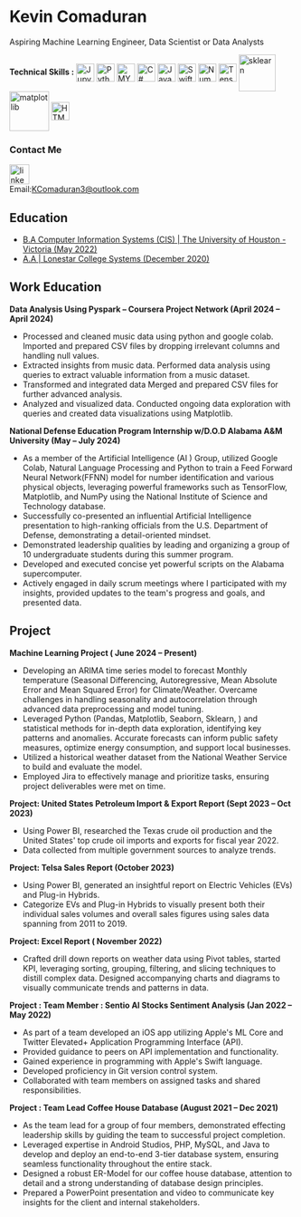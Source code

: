 

# Kevin Comaduran
Aspiring Machine Learning Engineer, Data Scientist or Data Analysts

**Technical Skills :** 
<img align="center" alt="Jupyter Notebook" width="32px" src="https://cdn.jsdelivr.net/gh/devicons/devicon@latest/icons/python/python-original.svg" /> 
<img align="center" alt="Python" width="32px" src="https://cdn.jsdelivr.net/gh/devicons/devicon@latest/icons/jupyter/jupyter-original.svg" />
<img align="center" alt="MYSQL" width="32px" src="https://cdn.jsdelivr.net/gh/devicons/devicon@latest/icons/mysql/mysql-original.svg"  />
<img align="center" alt="C#" width="32px" src="https://cdn.jsdelivr.net/gh/devicons/devicon@latest/icons/csharp/csharp-original.svg" />
<img align="center" alt="Java" width="32px" src="https://cdn.jsdelivr.net/gh/devicons/devicon@latest/icons/java/java-original.svg" />
<img align="center" alt="Swift" width="32px" src= "https://cdn.jsdelivr.net/gh/devicons/devicon@latest/icons/swift/swift-original.svg"/>
<img align="center" alt="Numpy" width="32px" src= "https://cdn.jsdelivr.net/gh/devicons/devicon@latest/icons/numpy/numpy-original.svg"/>
<img align="center" alt="TensorFlow" width="32px" src="https://cdn.jsdelivr.net/gh/devicons/devicon@latest/icons/tensorflow/tensorflow-original.svg"/>
<img align="center" alt="sklearn" width="65px" src="https://cdn.jsdelivr.net/gh/devicons/devicon@latest/icons/scikitlearn/scikitlearn-original.svg"/>
<img align="center" alt="matplotlib" width="70px" src= "https://cdn.jsdelivr.net/gh/devicons/devicon@latest/icons/matplotlib/matplotlib-original-wordmark.svg"/>
<img align="center" alt="HTML" width="32px"  src="https://cdn.jsdelivr.net/gh/devicons/devicon@latest/icons/html5/html5-original.svg" />
          

### Contact Me
[<img src='https://cdn.jsdelivr.net/npm/simple-icons@3.0.1/icons/linkedin.svg' alt='linkedin' height='35'>](https://www.linkedin.com/in/https://www.linkedin.com/in/kevincomaduran//)  
Email:<KComaduran3@outlook.com>

## Education 

- <u> B.A Computer Information Systems (CIS) |  The University of Houston - Victoria (May 2022)</u>
- <u> A.A |  Lonestar College Systems (December 2020) </u>


## Work Education
**Data Analysis Using Pyspark – Coursera Project Network  (April 2024 – April 2024)**
- Processed and cleaned music data using python and google colab. Imported and prepared CSV files by dropping irrelevant columns and handling null values.
- Extracted insights from music data. Performed data analysis using queries to extract valuable information from a music dataset.
- Transformed and integrated data Merged and prepared CSV files for further advanced analysis.
- Analyzed and visualized data. Conducted ongoing data exploration with queries and created data visualizations using Matplotlib.

**National Defense Education Program Internship w/D.O.D Alabama A&M University  (May – July  2024)**
- As a member of the Artificial Intelligence (AI ) Group, utilized Google Colab, Natural Language Processing and Python to train a Feed Forward Neural Network(FFNN) model for number identification and various physical objects, leveraging powerful frameworks such as TensorFlow, Matplotlib, and NumPy using the National Institute of Science and Technology database.
- Successfully co-presented an influential Artificial Intelligence presentation to high-ranking officials from the U.S. Department of Defense, demonstrating a detail-oriented mindset.
- Demonstrated leadership qualities by leading and organizing a group of 10 undergraduate students during this summer program.
- Developed and executed concise yet powerful scripts on the Alabama supercomputer.
- Actively engaged in daily scrum meetings where I participated with my insights, provided updates to the team's progress and goals, and presented data.


## Project
**Machine Learning Project ( June 2024  – Present)**
- Developing an ARIMA time series model to forecast Monthly temperature (Seasonal Differencing, Autoregressive, Mean Absolute Error and Mean Squared Error) for Climate/Weather. Overcame challenges in handling seasonality and autocorrelation through advanced data preprocessing and model tuning. 
- Leveraged Python (Pandas, Matplotlib, Seaborn, Sklearn, ) and statistical methods for in-depth data exploration, identifying key patterns and anomalies. Accurate forecasts can inform public safety measures, optimize energy consumption, and support local businesses.
- Utilized a historical weather dataset from the National Weather Service to build and evaluate the model.
- Employed Jira to effectively manage and prioritize tasks, ensuring project deliverables were met on time.


**Project: United States Petroleum Import & Export Report  (Sept 2023 – Oct 2023)**
- Using Power BI, researched the Texas crude oil production and the United States' top crude oil imports and exports for fiscal year 2022.
- Data collected from multiple government sources to analyze trends.  

**Project: Telsa Sales Report     (October 2023)**
- Using Power BI, generated an insightful report on Electric Vehicles (EVs) and Plug-in Hybrids.
- Categorize EVs and Plug-in Hybrids to visually present both their individual sales volumes and overall sales figures using sales data spanning from 2011 to 2019.

**Project:  Excel Report  ( November 2022)**			
- Crafted drill down reports on weather data using Pivot tables, started KPI,  leveraging sorting, grouping, filtering, and slicing techniques to distill complex data. Designed accompanying charts and diagrams to visually communicate trends and patterns in data.

**Project : Team Member  : Sentio AI Stocks Sentiment Analysis      (Jan 2022 – May 2022)** 
- As part of a team developed an iOS app utilizing Apple's ML Core and Twitter Elevated+ Application Programming Interface (API).
- Provided guidance to peers on API implementation and functionality.
- Gained experience in programming with Apple's Swift language.
- Developed proficiency in Git version control system.
- Collaborated with team members on assigned tasks and shared responsibilities.

**Project : Team Lead Coffee House Database   (August 2021 – Dec 2021)** 
- As the team lead for a group of four members, demonstrated effecting leadership skills by guiding the team to successful project completion.
- Leveraged expertise in Android Studios, PHP, MySQL, and Java to develop and deploy an end-to-end 3-tier database system, ensuring seamless functionality throughout the entire stack.
- Designed a robust ER-Model for our coffee house database, attention to detail and a strong understanding of database design principles.
- Prepared a PowerPoint presentation and video to communicate key insights for the client and internal stakeholders.





